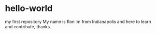 # hello-world
my first repository
My name is Ron im from Indianapolis and here to learn and contribute, thanks.
